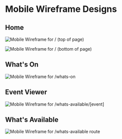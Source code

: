 # Mobile Wireframe Designs

## Home

![Mobile Wireframe for `/` (top of page)](./home_top.png)

![Mobile Wireframe for `/` (bottom of page)](./home_bottom.png)

## What's On

![Mobile Wireframe for `/whats-on`](./whatsOn.png)

## Event Viewer

![Mobile Wireframe for `/whats-available/[event]`](./whatsOn_eventViewer.png)

## What's Available

![Mobile Wireframe for `/whats-available` route](./whatsAvailable.png)
